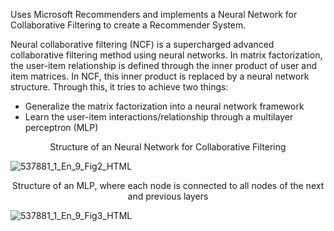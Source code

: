 Uses Microsoft Recommenders and implements a Neural Network for Collaborative Filtering to create a Recommender System.

Neural collaborative filtering (NCF) is a supercharged advanced collaborative filtering method using neural networks. In matrix factorization, the user-item relationship is defined through the inner product of user and item matrices. In NCF, this inner product is replaced by a neural network structure. Through this, it tries to achieve two things:

* Generalize the matrix factorization into a neural network framework
* Learn the user-item interactions/relationship through a multilayer perceptron (MLP)

<p align="center"> Structure of an Neural Network for Collaborative Filtering </p>

![537881_1_En_9_Fig2_HTML](https://github.com/yashjain12/SereneX-Deep-Learning-Based-Recommendation-System/assets/20261791/02b934a5-4229-4749-8074-2d3cc1514aa9)

<p align="center"> Structure of an MLP, where each node is connected to all nodes of the next and previous layers </p>

![537881_1_En_9_Fig3_HTML](https://github.com/yashjain12/SereneX-Deep-Learning-Based-Recommendation-System/assets/20261791/9f70ddfc-b622-4293-a197-32a125cf773b)
